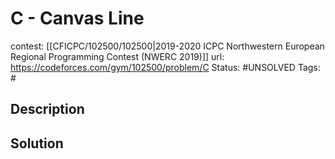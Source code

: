 # C - Canvas Line

contest: [[CFICPC/102500/102500|2019-2020 ICPC Northwestern European Regional Programming Contest (NWERC 2019)]]
url: https://codeforces.com/gym/102500/problem/C
Status: #UNSOLVED
Tags: #

## Description

## Solution

